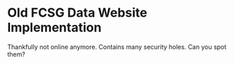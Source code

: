# Old FCSG Data Website Implementation

Thankfully not online anymore. Contains many security holes. Can you spot them?
